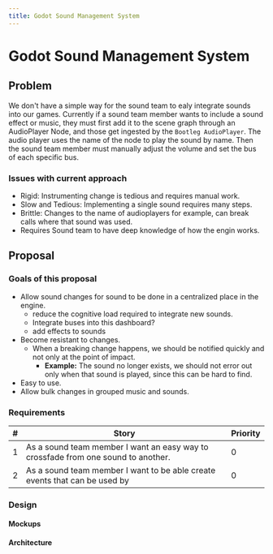 ```yaml
---
title: Godot Sound Management System
---
```

# Godot Sound Management System

## Problem 
We don't have a simple way for the sound team to ealy integrate sounds into our games. Currently if a sound team member wants to include a sound effect or music, they must first add it to the scene graph through an AudioPlayer Node, and those get ingested by the `Bootleg AudioPlayer`. The audio player uses the name of the node to play the sound by name. Then the sound team member must manually adjust the volume and set the bus of each specific bus.

### Issues with current approach
- Rigid: Instrumenting change is tedious and requires manual work.
- Slow and Tedious: Implementing a single sound requires many steps. 
- Brittle: Changes to the name of audioplayers for example, can break calls where that sound was used. 
- Requires Sound team to have deep knowledge of how the engin works.


## Proposal

### Goals of this proposal
- Allow sound changes for sound to be done in a centralized place in the engine.
    - reduce the cognitive load required to integrate new sounds.
    - Integrate buses into this dashboard?
    - add effects to sounds
- Become resistant to changes. 
    - When a breaking change happens, we should be notified quickly and not only at the point of impact. 
        - **Example:** The sound no longer exists, we should not error out only when that sound is played, since this can be hard to find. 
- Easy to use.
- Allow bulk changes in grouped music and sounds.

### Requirements
| # | Story                                                                             | Priority |
| - | -                                                                                 | -        |
| 1 | As a sound team member I want an easy way to crossfade from one sound to another. | 0        |
| 2 | As a sound team member I want to be able create events that can be used by        | 0        |


### Design
#### Mockups
#### Architecture
